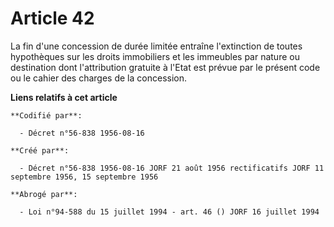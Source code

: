 # Article 42

La fin d'une concession de durée limitée entraîne l'extinction de toutes hypothèques sur les droits immobiliers et les
immeubles par nature ou destination dont l'attribution gratuite à l'Etat est prévue par le présent code ou le cahier des
charges de la concession.

**Liens relatifs à cet article**

	**Codifié par**:

	  - Décret n°56-838 1956-08-16

	**Créé par**:

	  - Décret n°56-838 1956-08-16 JORF 21 août 1956 rectificatifs JORF 11 septembre 1956, 15 septembre 1956

	**Abrogé par**:

	  - Loi n°94-588 du 15 juillet 1994 - art. 46 () JORF 16 juillet 1994
